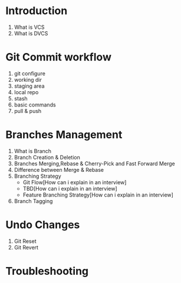 # Introduction
1. What is VCS
2. What is DVCS

# Git Commit workflow
1. git configure
2. working dir
3. staging area
4. local repo
5. stash
6. basic commands
7. pull & push

# Branches Management
1. What is Branch
2. Branch Creation & Deletion
3. Branches Merging,Rebase & Cherry-Pick and Fast Forward Merge
4. Difference between Merge & Rebase
5. Branching Strategy
   - Git Flow[How can i explain in an interview]
   - TBD[How can i explain in an interview]
   - Feature Branching Strategy[How can i explain in an interview]
6. Branch Tagging

# Undo Changes
1. Git Reset
2. Git Revert






# Troubleshooting